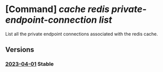 # [Command] _cache redis private-endpoint-connection list_

List all the private endpoint connections associated with the redis cache.

## Versions

### [2023-04-01](/Resources/mgmt-plane/L3N1YnNjcmlwdGlvbnMve30vcmVzb3VyY2Vncm91cHMve30vcHJvdmlkZXJzL21pY3Jvc29mdC5jYWNoZS9yZWRpcy97fS9wcml2YXRlZW5kcG9pbnRjb25uZWN0aW9ucw==/2023-04-01.xml) **Stable**

<!-- mgmt-plane /subscriptions/{}/resourcegroups/{}/providers/microsoft.cache/redis/{}/privateendpointconnections 2023-04-01 -->
